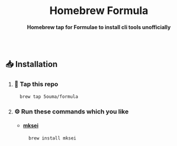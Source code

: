 <br />

<div align="center">

# Homebrew Formula

**Homebrew tap for Formulae to install cli tools unofficially**

</div>

<br /><br />

## 📥 Installation

1. ### 🚰 Tap this repo

   ```shell
     brew tap 5ouma/formula
   ```

2. ### ⚙️ Run these commands which you like

   - #### [mksei](https://gist.github.com/miclf/bf4b0cb6de9ead726197db7ed3d937b5)

     ```shell
       brew install mksei
     ```
